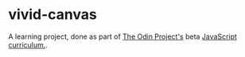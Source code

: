 # vivid-canvas

A learning project, done as part of [The Odin Project's](https://www.theodinproject.com/) beta [JavaScript curriculum.](https://the-odin-project.gitbooks.io/javascript-curriculum/content/JS101/DOM-manipulation-project.html).
